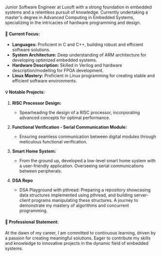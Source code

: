 Junior Software Engineer at Luxoft with a strong foundation in embedded systems and a relentless pursuit of knowledge. Currently undertaking a master's degree in Advanced Computing in Embedded Systems, specializing in the intricacies of hardware programming and design.

#### 🚀 Current Focus:

- **Languages:** Proficient in C and C++, building robust and efficient software solutions.
- **System Architecture:** Deep understanding of ARM architecture for developing optimized embedded systems.
- **Hardware Description:** Skilled in Verilog and hardware description/modelling for FPGA development.
- **Linux Mastery:** Proficient in Linux programming for creating stable and efficient software environments.

#### 💡 Notable Projects:

1. **RISC Processor Design:**
   - Spearheading the design of a RISC processor, incorporating advanced concepts for optimal performance.

2. **Functional Verification - Serial Communication Module:**
   - Ensuring seamless communication between digital modules through meticulous functional verification.

3. **Smart Home System:**
   - From the ground up, developed a low-level smart home system with a user-friendly application. Overseeing serial communications between peripherals.

4. **DSA Repo**
   - DSA Playground with pthread: Preparing a repository showcasing data structures implemented using pthread, and building server-client programs manipulating these structures. A journey to demonstrate my mastery of algorithms and concurrent programming.

#### 🌟 Professional Statement:

At the dawn of my career, I am committed to continuous learning, driven by a passion for creating meaningful solutions. Eager to contribute my skills and knowledge to innovative projects in the dynamic field of embedded systems.

